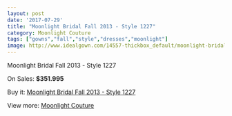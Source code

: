 ```yaml
---
layout: post
date: '2017-07-29'
title: "Moonlight Bridal Fall 2013 - Style 1227"
category: Moonlight Couture
tags: ["gowns","fall","style","dresses","moonlight"]
image: http://www.idealgown.com/14557-thickbox_default/moonlight-bridal-fall-2013-style-1227.jpg
---
```

Moonlight Bridal Fall 2013 - Style 1227

On Sales: **$351.995**
<a href="https://www.idealgown.com/en/moonlight-couture/5841-moonlight-bridal-fall-2013-style-1227.html"><amp-img layout="responsive" width="600" height="600" src="//www.idealgown.com/14557-thickbox_default/moonlight-bridal-fall-2013-style-1227.jpg" alt="Moonlight Bridal Fall 2013 - Style 1227 0" /></a>
<a href="https://www.idealgown.com/en/moonlight-couture/5841-moonlight-bridal-fall-2013-style-1227.html"><amp-img layout="responsive" width="600" height="600" src="//www.idealgown.com/14558-thickbox_default/moonlight-bridal-fall-2013-style-1227.jpg" alt="Moonlight Bridal Fall 2013 - Style 1227 1" /></a>

Buy it: [Moonlight Bridal Fall 2013 - Style 1227](https://www.idealgown.com/en/moonlight-couture/5841-moonlight-bridal-fall-2013-style-1227.html "Moonlight Bridal Fall 2013 - Style 1227")

View more: [Moonlight Couture](https://www.idealgown.com/en/87-moonlight-couture "Moonlight Couture")